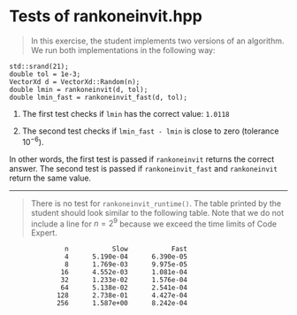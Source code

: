 

# Tests of rankoneinvit.hpp

> In this exercise, the student implements two versions of an algorithm.
We run both implementations in the following way:
```
std::srand(21);
double tol = 1e-3;
VectorXd d = VectorXd::Random(n);
double lmin = rankoneinvit(d, tol);
double lmin_fast = rankoneinvit_fast(d, tol);
```

1. The first test checks if `lmin` has the correct value: `1.0118`

2. The second test checks if `lmin_fast - lmin` is close to zero (tolerance $10^{-6}$).

In other words, the first test is passed if `rankoneinvit` returns the correct answer. The second test is passed if `rankoneinvit_fast` and `rankoneinvit` return the same value.

***
> There is no test for `rankoneinvit_runtime()`.
The table printed by the student should look similar to the following table. Note that we do not include a line for $n=2^9$ because we exceed the time limits of Code Expert.
```
              n           Slow           Fast
              4      5.190e-04      6.390e-05
              8      1.769e-03      9.975e-05
             16      4.552e-03      1.081e-04
             32      1.233e-02      1.576e-04
             64      5.138e-02      2.541e-04
            128      2.738e-01      4.427e-04
            256      1.587e+00      8.242e-04
```